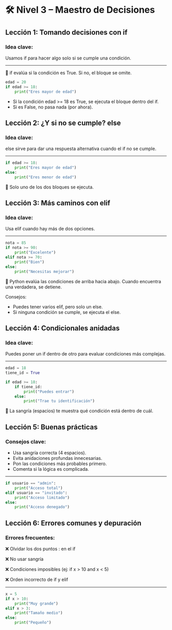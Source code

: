 # 🛠️ Nivel 3 – Maestro de Decisiones

## Lección 1: Tomando decisiones con if

### Idea clave:
Usamos if para hacer algo solo si se cumple una condición.

---

📌 if evalúa si la condición es True. Si no, el bloque se omite.

```python
edad = 20
if edad >= 18:
    print("Eres mayor de edad")
```

- Si la condición edad >= 18 es True, se ejecuta el bloque dentro del if.
- Si es False, no pasa nada (por ahora).

## Lección 2: ¿Y si no se cumple? else

### Idea clave:
else sirve para dar una respuesta alternativa cuando el if no se cumple.

---

```python
if edad >= 18:
    print("Eres mayor de edad")
else:
    print("Eres menor de edad")
```
📌 Solo uno de los dos bloques se ejecuta.

## Lección 3: Más caminos con elif

### Idea clave:
Usa elif cuando hay más de dos opciones.

---

```python
nota = 85
if nota >= 90:
    print("Excelente")
elif nota >= 70:
    print("Bien")
else:
    print("Necesitas mejorar")
```
📌 Python evalúa las condiciones de arriba hacia abajo. Cuando encuentra una verdadera, se detiene.

Consejos:
- Puedes tener varios elif, pero solo un else.
- Si ninguna condición se cumple, se ejecuta el else.

## Lección 4: Condicionales anidadas

### Idea clave:
Puedes poner un if dentro de otro para evaluar condiciones más complejas.

---

```python
edad = 18
tiene_id = True

if edad >= 18:
    if tiene_id:
        print("Puedes entrar")
    else:
        print("Trae tu identificación")
```
📌 La sangría (espacios) te muestra qué condición está dentro de cuál.

## Lección 5: Buenas prácticas

### Consejos clave:
- Usa sangría correcta (4 espacios).
- Evita anidaciones profundas innecesarias.
- Pon las condiciones más probables primero.
- Comenta si la lógica es complicada.

---

```python
if usuario == "admin":
    print("Acceso total")
elif usuario == "invitado":
    print("Acceso limitado")
else:
    print("Acceso denegado")
```

## Lección 6: Errores comunes y depuración

### Errores frecuentes:
❌ Olvidar los dos puntos : en el if

❌ No usar sangría

❌ Condiciones imposibles (ej: if x > 10 and x < 5)

❌ Orden incorrecto de if y elif

---

```python
x = 5
if x > 10:
    print("Muy grande")
elif x > 3:
    print("Tamaño medio")
else:
    print("Pequeño")
```
